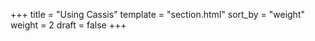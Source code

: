 +++
title = "Using Cassis"
template = "section.html"
sort_by = "weight"
weight = 2
draft = false
+++
